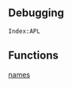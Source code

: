 <section>

# Debugging

<code>Index:APL</code>

</section>

<section>

# Functions

[names](analysis/names.html)

</section>
